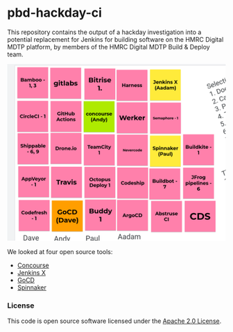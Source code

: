 
# pbd-hackday-ci

This repository contains the output of a hackday investigation into a potential replacement for Jenkins for building software on the HMRC Digital MDTP platform, by members of the HMRC Digital MDTP Build & Deploy team.

![jamboard of CI systems we considered](fig1.png)

We looked at four open source tools:

* [Concourse](./concourse/)
* [Jenkins X](./jenkins-x/)
* [GoCD](./GoCD/)
* [Spinnaker](./spinnaker/)
### License

This code is open source software licensed under the [Apache 2.0 License]("http://www.apache.org/licenses/LICENSE-2.0.html").
